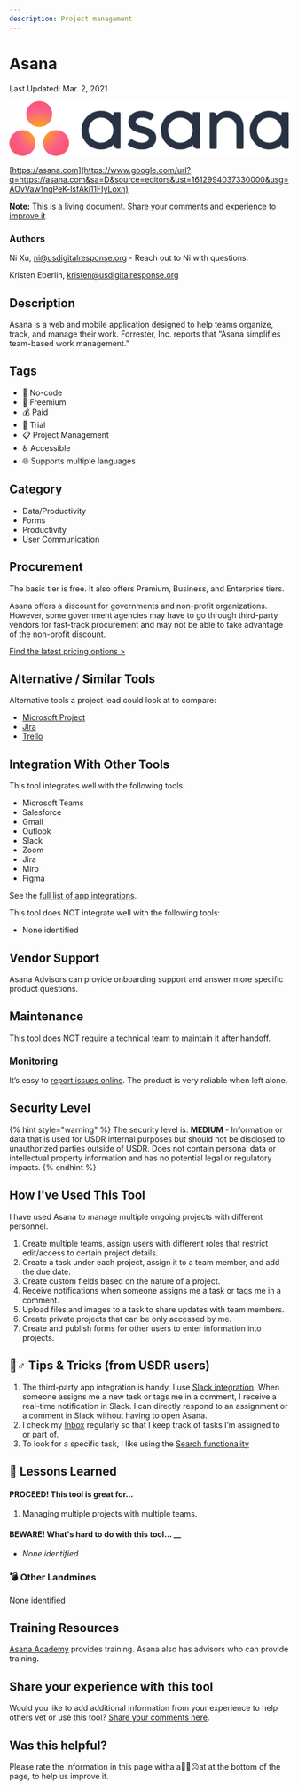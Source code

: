 ```yaml
---
description: Project management
---
```


# Asana

Last Updated: Mar. 2,  2021

![](.gitbook/assets/asana.png)

[https://asana.com](https://www.google.com/url?q=https://asana.com&sa=D&source=editors&ust=1612994037330000&usg=AOvVaw1nqPeK-lsfAki11FIyLoxn) 

**Note:** This is a living document. [Share your comments and experience to improve it](https://form.jotform.com/210477511316045).

### Authors <a id="h.90yeurmkrgno"></a>

Ni Xu, [ni@usdigitalresponse.org](mailto:ni@usdigitalresponse.org) - Reach out to Ni with questions.

Kristen Eberlin, [kristen@usdigitalresponse.org](mailto:kristen@usdigitalresponse.org) 

## Description <a id="h.7w7zez36b1wy"></a>

Asana is a web and mobile application designed to help teams organize, track, and manage their work. Forrester, Inc. reports that “Asana simplifies team-based work management.”

## Tags <a id="h.6mnfw9pne09c"></a>

* 🌈 No-code
* 💸 Freemium
* 💰 Paid
* 🥁 Trial
* 📋 Project Management
* ♿ Accessible
* 🌐 Supports multiple languages

## Category <a id="h.275oysyrlu3w"></a>

* Data/Productivity
* Forms
* Productivity
* User Communication

## Procurement <a id="h.vrqjenfsjq1q"></a>

The basic tier is free. It also offers Premium, Business, and Enterprise tiers.

Asana offers a discount for governments and non-profit organizations. However, some government agencies may have to go through third-party vendors for fast-track procurement and may not be able to take advantage of the non-profit discount.

[Find the latest pricing options &gt;](https://asana.com/pricing)

## Alternative / Similar Tools <a id="h.ru44st8agyw1"></a>

‌Alternative tools a project lead could look at to compare:

* [Microsoft Project](https://www.microsoft.com/en-us/microsoft-365/project/project-management-software)
* [Jira](https://www.atlassian.com/software/jira)
* [Trello](https://trello.com/)

## Integration With Other Tools <a id="h.ojoayjospnj2"></a>

This tool integrates well with the following tools:

* ‌Microsoft Teams
* Salesforce
* Gmail
* Outlook
* Slack
* Zoom
* Jira
* Miro
* Figma

See the [full list of app integrations](https://asana.com/apps).

This tool does NOT integrate well with the following tools:

* None identified

## Vendor Support <a id="h.e50orjda7y75"></a>

‌Asana Advisors can provide onboarding support and answer more specific product questions.

## Maintenance <a id="h.fk85mkv3i8oh"></a>

This tool does NOT require a technical team to maintain it after handoff.

### Monitoring <a id="h.mkbsvjvtwwdv"></a>

It’s easy to [report issues online](https://forum.asana.com/t/how-to-report-a-bug/37734). The product is very reliable when left alone.

## Security Level <a id="h.wp27bo5hatdz"></a>

{% hint style="warning" %}
The security level is: **MEDIUM**  - Information or data that is used for USDR internal purposes but should not be disclosed to unauthorized parties outside of USDR. Does not contain personal data or intellectual property information and has no potential legal or regulatory impacts.
{% endhint %}

## How I've Used This Tool <a id="h.flwakkvuwzba"></a>

I have used Asana to manage multiple ongoing projects with different personnel.

1. Create multiple teams, assign users with different roles that restrict edit/access to certain project details.
2. Create a task under each project, assign it to a team member, and add the due date.
3. Create custom fields based on the nature of a project.
4. Receive notifications when someone assigns me a task or tags me in a comment.
5. Upload files and images to a task to share updates with team members.
6. Create private projects that can be only accessed by me.
7. Create and publish forms for other users to enter information into projects.

## 🧙♂ Tips & Tricks \(from USDR users\) <a id="h.doc1gn3ys4e6"></a>

1. The third-party app integration is handy. I use [Slack integration](https://asana.com/apps/slack). When someone assigns me a new task or tags me in a comment, I receive a real-time notification in Slack. I can directly respond to an assignment or a comment in Slack without having to open Asana.
2. I check my [Inbox](https://asana.com/guide/help/fundamentals/inbox) regularly so that I keep track of tasks I’m assigned to or part of.  
3. To look for a specific task, I like using the [Search functionality](https://asana.com/guide/help/fundamentals/search)

##  📝 Lessons Learned <a id="h.9j1dk9qzdv6e"></a>

#### PROCEED! This tool is great for...

1. Managing multiple projects with multiple teams.

#### BEWARE! What's hard to do with this tool… __

* _None identified_

### 💣 Other Landmines <a id="h.595aawa0ekya"></a>

None identified

## Training Resources <a id="h.jjhr8ylgtcxa"></a>

[‌Asana Academy](https://academy.asana.com/) provides training. Asana also has advisors who can provide training.

## Share your experience with this tool

Would you like to add additional information from your experience to help others vet or use this tool? [Share your comments here](https://form.jotform.com/210477511316045).

## Was this helpful? 

Please rate the information in this page witha a🙂😐☹at at the bottom of the page, to help us improve it. 

